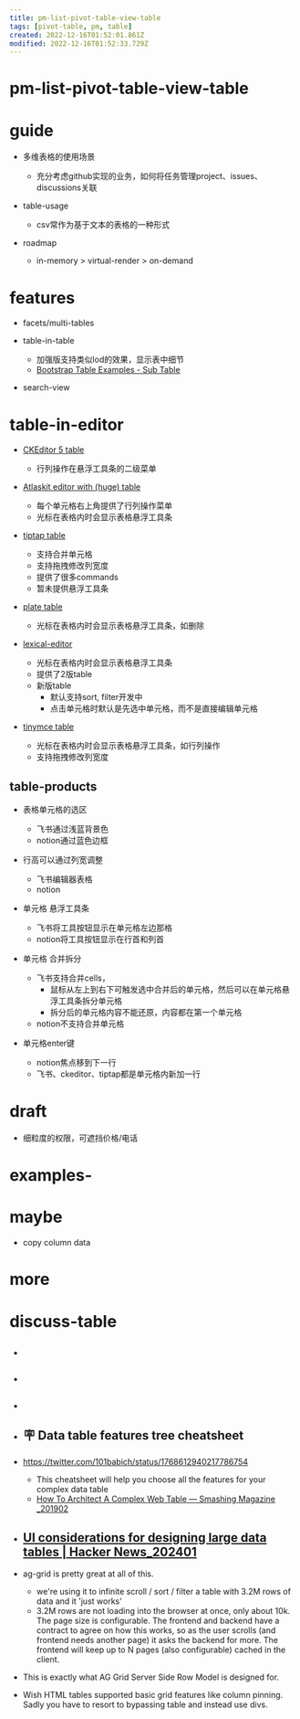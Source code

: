 ```yaml
---
title: pm-list-pivot-table-view-table
tags: [pivot-table, pm, table]
created: 2022-12-16T01:52:01.861Z
modified: 2022-12-16T01:52:33.729Z
---
```


# pm-list-pivot-table-view-table

# guide

- 多维表格的使用场景
  - 充分考虑github实现的业务，如何将任务管理project、issues、discussions关联

- table-usage
  - csv常作为基于文本的表格的一种形式

- roadmap
  - in-memory > virtual-render > on-demand
# features
- facets/multi-tables

- table-in-table
  - 加强版支持类似lod的效果，显示表中细节
  - [Bootstrap Table Examples - Sub Table](https://examples.bootstrap-table.com/#welcomes/sub-table.html)

- search-view
# table-in-editor
- [CKEditor 5 table](https://ckeditor.com/docs/ckeditor5/latest/features/table.html)
  - 行列操作在悬浮工具条的二级菜单

- [Atlaskit editor with (huge) table](https://atlaskit.atlassian.com/examples/editor/editor-core/kitchen-sink)
  - 每个单元格右上角提供了行列操作菜单
  - 光标在表格内时会显示表格悬浮工具条

- [tiptap table](https://tiptap.dev/examples/tables)
  - 支持合并单元格
  - 支持拖拽修改列宽度
  - 提供了很多commands
  - 暂未提供悬浮工具条

- [plate table](https://plate.udecode.io/docs/plugins/table)
  - 光标在表格内时会显示表格悬浮工具条，如删除

- [lexical-editor](https://playground.lexical.dev/)
  - 光标在表格内时会显示表格悬浮工具条
  - 提供了2版table
  - 新版table
    - 默认支持sort, filter开发中
    - 点击单元格时默认是先选中单元格，而不是直接编辑单元格

- [tinymce table](https://www.tiny.cloud/docs/tinymce/6/full-featured-premium-demo/)
  - 光标在表格内时会显示表格悬浮工具条，如行列操作
  - 支持拖拽修改列宽度

## table-products

- 表格单元格的选区
  - 飞书通过浅蓝背景色
  - notion通过蓝色边框

- 行高可以通过列宽调整
  - 飞书编辑器表格
  - notion

- 单元格 悬浮工具条
  - 飞书将工具按钮显示在单元格左边那格
  - notion将工具按钮显示在行首和列首

- 单元格 合并拆分
  - 飞书支持合并cells，
    - 鼠标从左上到右下可触发选中合并后的单元格，然后可以在单元格悬浮工具条拆分单元格
    - 拆分后的单元格内容不能还原，内容都在第一个单元格
  - notion不支持合并单元格

- 单元格enter键
  - notion焦点移到下一行
  - 飞书、ckeditor、tiptap都是单元格内新加一行
# draft
- 细粒度的权限，可遮挡价格/电话
# examples-

# maybe
- copy column data
# more

# discuss-table

- ## 

- ## 

- ## 

- ## 🪧 Data table features tree cheatsheet
- https://twitter.com/101babich/status/1768612940217786754
  - This cheatsheet will help you choose all the features for your complex data table
  - [How To Architect A Complex Web Table — Smashing Magazine _201902](https://www.smashingmagazine.com/2019/02/complex-web-tables/)

- ## [UI considerations for designing large data tables | Hacker News_202401](https://news.ycombinator.com/item?id=38942439)
- ag-grid is pretty great at all of this. 
  - we're using it to infinite scroll / sort / filter a table with 3.2M rows of data and it 'just works'
  - 3.2M rows are not loading into the browser at once, only about 10k. The page size is configurable. The frontend and backend have a contract to agree on how this works, so as the user scrolls (and frontend needs another page) it asks the backend for more. The frontend will keep up to N pages (also configurable) cached in the client. 
- This is exactly what AG Grid Server Side Row Model is designed for. 

- Wish HTML tables supported basic grid features like column pinning. Sadly you have to resort to bypassing table and instead use divs.
